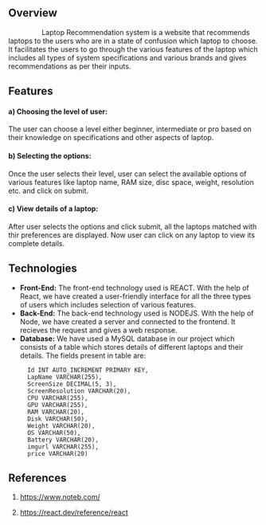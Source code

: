  ## Overview
<p>&nbsp;&nbsp;&nbsp;&nbsp;&nbsp;&nbsp;&nbsp;&nbsp;&nbsp;&nbsp;&nbsp;&nbsp;&nbsp;&nbsp;&nbsp;&nbsp;
  Laptop Recommendation system is a website that recommends laptops to the users who are in a state of confusion which laptop to choose. It facilitates the users to go through the various features of the laptop which includes all types of system specifications and various brands and gives recommendations as per their inputs.</p>

## Features
<h4>a) Choosing the level of user:</h4> The user can choose a level either beginner, intermediate or pro based on their knowledge on specifications and other aspects of laptop.
<h4>b) Selecting the options:</h4> Once the user selects their level, user can select the available options of various features like laptop name, RAM size, disc space, weight, resolution etc. and click on submit.
<h4>c) View details of a laptop:</h4> After user selects the options and click submit, all the laptops matched with thir preferences are displayed. Now user can click on any laptop to view its complete details.

## Technologies
* <b>Front-End:</b> The front-end technology used is REACT. With the help of React, we have created a user-friendly interface for all the three types of users which includes selection of various features.
* <b>Back-End:</b> The back-end technology used is NODEJS. With the help of Node, we have created a server and connected to the frontend. It recieves the request and gives a web response.
* <b>Database:</b> We have used a MySQL database in our project which consists of a table which stores details of different laptops and their details.
  The fields present in table are:
  ```
    Id INT AUTO_INCREMENT PRIMARY KEY,
    LapName VARCHAR(255),
    ScreenSize DECIMAL(5, 3),
    ScreenResolution VARCHAR(20),
    CPU VARCHAR(255),
    GPU VARCHAR(255),
    RAM VARCHAR(20),
    Disk VARCHAR(50),
    Weight VARCHAR(20),
    OS VARCHAR(50),
    Battery VARCHAR(20),
    imgurl VARCHAR(255),
    price VARCHAR(20)
## References

1.	https://www.noteb.com/

2.	https://react.dev/reference/react 
